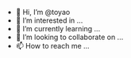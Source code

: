 - 👋 Hi, I’m @toyao
- 👀 I’m interested in ...
- 🌱 I’m currently learning ...
- 💞️ I’m looking to collaborate on ...
- 📫 How to reach me ...

<!---
toyao/toyao is a ✨ special ✨ repository because its `README.md` (this file) appears on your GitHub profile.
You can click the Preview link to take a look at your changes.
--->
